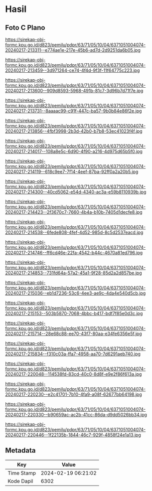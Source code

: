 # Hasil

## Foto C Plano

https://sirekap-obj-formc.kpu.go.id/d823/pemilu/pdpr/63/71/05/10/04/6371051004074-20240217-213311--e774ae1e-217e-45b6-ad7d-2d9251da6b05.jpg

https://sirekap-obj-formc.kpu.go.id/d823/pemilu/pdpr/63/71/05/10/04/6371051004074-20240217-213459--3d971264-ce74-4f4d-9f3f-11f64775c223.jpg

https://sirekap-obj-formc.kpu.go.id/d823/pemilu/pdpr/63/71/05/10/04/6371051004074-20240217-213600--909d8593-5968-491b-81c7-3d96b7d71f7e.jpg

https://sirekap-obj-formc.kpu.go.id/d823/pemilu/pdpr/63/71/05/10/04/6371051004074-20240217-213731--8aaaac99-c91f-447c-ba57-9b0b84e86f2e.jpg

https://sirekap-obj-formc.kpu.go.id/d823/pemilu/pdpr/63/71/05/10/04/6371051004074-20240217-213856--4fbf3998-2b3d-42b0-b7b8-53ec41023f4f.jpg

https://sirekap-obj-formc.kpu.go.id/d823/pemilu/pdpr/63/71/05/10/04/6371051004074-20240217-214017--108a8e5c-6d90-4f90-a216-4d975d65b5f0.jpg

https://sirekap-obj-formc.kpu.go.id/d823/pemilu/pdpr/63/71/05/10/04/6371051004074-20240217-214119--618c9ee7-7f14-4eef-87ba-92ff0a2a20b5.jpg

https://sirekap-obj-formc.kpu.go.id/d823/pemilu/pdpr/63/71/05/10/04/6371051004074-20240217-214300--40cd5062-e54d-4340-ac3a-e59b8110939b.jpg

https://sirekap-obj-formc.kpu.go.id/d823/pemilu/pdpr/63/71/05/10/04/6371051004074-20240217-214423--2f3670c7-7660-4b4a-b10b-7405d1decfe8.jpg

https://sirekap-obj-formc.kpu.go.id/d823/pemilu/pdpr/63/71/05/10/04/6371051004074-20240217-214538--6fede808-4fef-4d52-985d-8c5d2537eacd.jpg

https://sirekap-obj-formc.kpu.go.id/d823/pemilu/pdpr/63/71/05/10/04/6371051004074-20240217-214746--ff6cd46e-22fa-4542-b44c-4670a81ed796.jpg

https://sirekap-obj-formc.kpu.go.id/d823/pemilu/pdpr/63/71/05/10/04/6371051004074-20240217-214853--731fd64a-57a2-45a1-9f28-85d2a2d857be.jpg

https://sirekap-obj-formc.kpu.go.id/d823/pemilu/pdpr/63/71/05/10/04/6371051004074-20240217-215036--eb1d7236-53c6-4ee3-ae9c-4da4e540d5cb.jpg

https://sirekap-obj-formc.kpu.go.id/d823/pemilu/pdpr/63/71/05/10/04/6371051004074-20240217-215153--503b5870-7068-4bbc-b417-bdf7f85e0d3c.jpg

https://sirekap-obj-formc.kpu.go.id/d823/pemilu/pdpr/63/71/05/10/04/6371051004074-20240217-215714--28e68c88-ee70-43f7-80aa-e34fe6356e5f.jpg

https://sirekap-obj-formc.kpu.go.id/d823/pemilu/pdpr/63/71/05/10/04/6371051004074-20240217-215834--f310c03a-ffa7-4958-aa70-7d6291aeb740.jpg

https://sirekap-obj-formc.kpu.go.id/d823/pemilu/pdpr/63/71/05/10/04/6371051004074-20240217-220048--114538fd-83cd-40c0-8d8f-e9e2f86f613a.jpg

https://sirekap-obj-formc.kpu.go.id/d823/pemilu/pdpr/63/71/05/10/04/6371051004074-20240217-220230--e2c41701-7b10-4fa9-a08f-62677bb64198.jpg

https://sirekap-obj-formc.kpu.go.id/d823/pemilu/pdpr/63/71/05/10/04/6371051004074-20240217-220330--b90659ac-ac2b-41cc-86da-d9dd5026bb34.jpg

https://sirekap-obj-formc.kpu.go.id/d823/pemilu/pdpr/63/71/05/10/04/6371051004074-20240217-220446--1f22135b-1844-46c7-929f-4858f24e1a13.jpg


## Metadata

| Key        | Value               |
| ---------- | ------------------- |
| Time Stamp | 2024-02-19 06:21:02 |
| Kode Dapil | 6302                |



